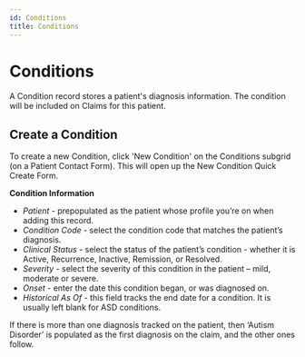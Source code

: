 ```yaml
---
id: Conditions
title: Conditions
---
```


# Conditions 
A Condition record stores a patient's diagnosis information. The condition will be included on Claims for this patient.

## Create a Condition

To create a new Condition, click 'New Condition' on the Conditions subgrid (on a Patient Contact Form). This will open up the New Condition Quick Create Form.

**Condition Information**
- *Patient* - prepopulated as the patient whose profile you’re on when adding this record.
- *Condition Code* - select the condition code that matches the patient’s diagnosis. 
- *Clinical Status* - select the status of the patient’s condition - whether it is Active, Recurrence, Inactive, Remission, or Resolved.  
- *Severity* - select the severity of this condition in the patient – mild, moderate or severe.
- *Onset* - enter the date this condition began, or was diagnosed on.
- *Historical As Of* - this field tracks the end date for a condition. It is usually left blank for ASD conditions.

If there is more than one diagnosis tracked on the patient, then ‘Autism Disorder’ is populated as the first diagnosis on the claim, and the other ones follow.
